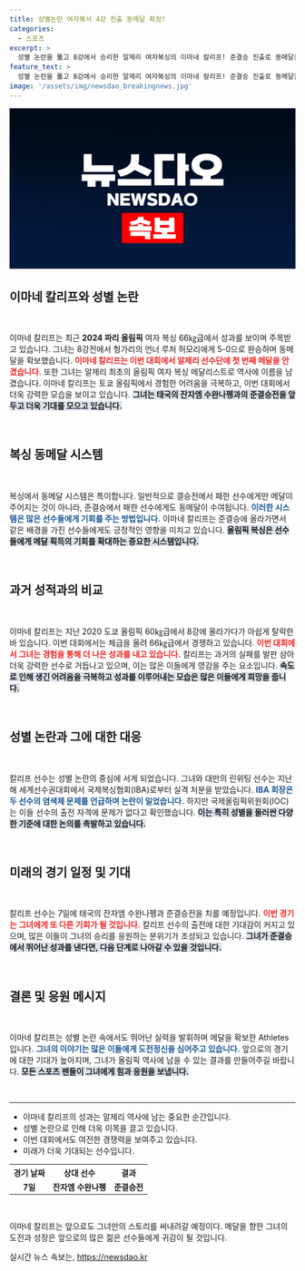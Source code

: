 ```yaml
---
title: 성별논란 여자복서 4강 진출 동메달 확정!
categories:
  - 스포츠
excerpt: >
  성별 논란을 뚫고 8강에서 승리한 알제리 여자복싱의 이마네 칼리프! 준결승 진출로 동메달을 확보하며 역사적인 메달리스트로 남은 그녀의 이야기를 자세히 만나보세요!
feature_text: >
  성별 논란을 뚫고 8강에서 승리한 알제리 여자복싱의 이마네 칼리프! 준결승 진출로 동메달을 확보하며 역사적인 메달리스트로 남은 그녀의 이야기를 자세히 만나보세요!
image: '/assets/img/newsdao_breakingnews.jpg'
---
```


<p><img src="/assets/img/newsdao_breakingnews.jpg" alt="implanttips 속보" /></p>

<h2 data-ke-size="size26">이마네 칼리프와 성별 논란</h2>

<p data-ke-size="size16">&nbsp;</p> 

<p>이마네 칼리프는 최근 <b>2024 파리 올림픽</b> 여자 복싱 66㎏급에서 성과를 보이며 주목받고 있습니다. 그녀는 8강전에서 헝가리의 언너 루처 허모리에게 5-0으로 완승하며 동메달을 확보했습니다. <b><span style="color: #ee2323;">이마네 칼리프는 이번 대회에서 알제리 선수단에 첫 번째 메달을 안겼습니다.</span></b> 또한 그녀는 알제리 최초의 올림픽 여자 복싱 메달리스트로 역사에 이름을 남겼습니다. 이마네 칼리프는 토쿄 올림픽에서 경험한 어려움을 극복하고, 이번 대회에서 더욱 강력한 모습을 보이고 있습니다. <b><span style="background-color: #21538527;">그녀는 태국의 잔자엠 수완나펭과의 준결승전을 앞두고 더욱 기대를 모으고 있습니다.</span></b></p>

<p data-ke-size="size16">&nbsp;</p> 

<h2 data-ke-size="size26">복싱 동메달 시스템</h2>

<p data-ke-size="size16">&nbsp;</p> 

<p>복싱에서 동메달 시스템은 특이합니다. 일반적으로 결승전에서 패한 선수에게만 메달이 주어지는 것이 아니라, 준결승에서 패한 선수에게도 동메달이 수여됩니다. <b><span style="color: #1a5490;">이러한 시스템은 많은 선수들에게 기회를 주는 방법입니다.</span></b> 이마네 칼리프는 준결승에 올라가면서 같은 배경을 가진 선수들에게도 긍정적인 영향을 미치고 있습니다. <b><span style="background-color: #21538527;">올림픽 복싱은 선수들에게 메달 획득의 기회를 확대하는 중요한 시스템입니다.</span></b> </p>

<p data-ke-size="size16">&nbsp;</p> 

<h2 data-ke-size="size26">과거 성적과의 비교</h2>

<p data-ke-size="size16">&nbsp;</p> 

<p>이마네 칼리프는 지난 2020 도쿄 올림픽 60㎏급에서 8강에 올라가다가 아쉽게 탈락한 바 있습니다. 이번 대회에서는 체급을 올려 66㎏급에서 경쟁하고 있습니다. <b><span style="color: #ee2323;">이번 대회에서 그녀는 경험을 통해 더 나은 성과를 내고 있습니다.</span></b> 칼리프는 과거의 실패를 발판 삼아 더욱 강력한 선수로 거듭나고 있으며, 이는 많은 이들에게 영감을 주는 요소입니다. <b><span style="background-color: #21538527;">속도로 인해 생긴 어려움을 극복하고 성과를 이루어내는 모습은 많은 이들에게 희망을 줍니다.</span></b></p>

<p data-ke-size="size16">&nbsp;</p> 

<h2 data-ke-size="size26">성별 논란과 그에 대한 대응</h2>

<p data-ke-size="size16">&nbsp;</p> 

<p>칼리프 선수는 성별 논란의 중심에 서게 되었습니다. 그녀와 대만의 린위팅 선수는 지난해 세계선수권대회에서 국제복싱협회(IBA)로부터 실격 처분을 받았습니다. <b><span style="color: #1a5490;">IBA 회장은 두 선수의 염색체 문제를 언급하며 논란이 일었습니다.</span></b> 하지만 국제올림픽위원회(IOC)는 이들 선수의 출전 자격에 문제가 없다고 확인했습니다. <b><span style="background-color: #21538527;">이는 특히 성별을 둘러싼 다양한 기준에 대한 논의를 촉발하고 있습니다.</span></b> </p>

<p data-ke-size="size16">&nbsp;</p> 

<h2 data-ke-size="size26">미래의 경기 일정 및 기대</h2>

<p data-ke-size="size16">&nbsp;</p> 

<p>칼리프 선수는 7일에 태국의 잔자엠 수완나펭과 준결승전을 치를 예정입니다. <b><span style="color: #ee2323;">이번 경기는 그녀에게 또 다른 기회가 될 것입니다.</span></b> 칼리프 선수의 출전에 대한 기대감이 커지고 있으며, 많은 이들이 그녀의 승리를 응원하는 분위기가 조성되고 있습니다. <b><span style="background-color: #21538527;">그녀가 준결승에서 뛰어난 성과를 낸다면, 다음 단계로 나아갈 수 있을 것입니다.</span></b></p>

<p data-ke-size="size16">&nbsp;</p> 

<h2 data-ke-size="size26">결론 및 응원 메시지</h2>

<p data-ke-size="size16">&nbsp;</p> 

<p>이마네 칼리프는 성별 논란 속에서도 뛰어난 실력을 발휘하며 메달을 확보한 Athletes입니다. <b><span style="color: #1a5490;">그녀의 이야기는 많은 이들에게 도전정신을 심어주고 있습니다.</span></b> 앞으로의 경기에 대한 기대가 높아지며, 그녀가 올림픽 역사에 남을 수 있는 결과를 만들어주길 바랍니다. <b><span style="background-color: #21538527;">모든 스포츠 팬들이 그녀에게 힘과 응원을 보냅니다.</span></b> </p>

<p data-ke-size="size16">&nbsp;</p> 

<hr> 

<ul>
  <li>이마네 칼리프의 성과는 알제리 역사에 남는 중요한 순간입니다.</li>
  <li>성별 논란으로 인해 더욱 이목을 끌고 있습니다.</li>
  <li>이번 대회에서도 여전한 경쟁력을 보여주고 있습니다.</li>
  <li>미래가 더욱 기대되는 선수입니다.</li>
</ul> 

<table style="width:100%;">
  <tr>
    <th style="text-align: center;">경기 날짜</th>
    <th style="text-align: center;">상대 선수</th>
    <th style="text-align: center;">결과</th>
  </tr>
  <tr>
    <td style="text-align: center; height: 17px;"><b>7일</b></td>
    <td style="text-align: center; height: 17px;"><b>잔자엠 수완나펭</b></td>
    <td style="text-align: center; height: 17px;"><b>준결승전</b></td>
  </tr>
</table> 

<p data-ke-size="size16">&nbsp;</p> 

<p>이마네 칼리프는 앞으로도 그녀만의 스토리를 써내려갈 예정이다. 메달을 향한 그녀의 도전과 성장은 앞으로의 많은 젊은 선수들에게 귀감이 될 것입니다.</p>
실시간 뉴스 속보는, <a href="https://newsdao.kr" rel="dofollow">https://newsdao.kr</a>


